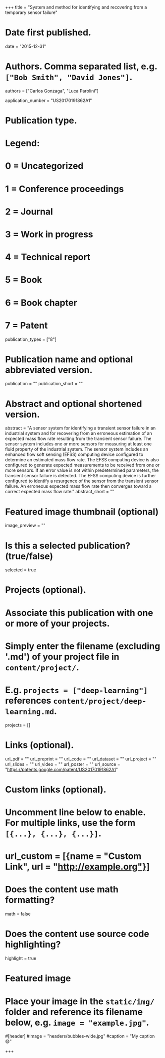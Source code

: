 +++
title = "System and method for identifying and recovering from a temporary sensor failure"

# Date first published.
date = "2015-12-31"

# Authors. Comma separated list, e.g. `["Bob Smith", "David Jones"]`.
authors = ["Carlos Gonzaga",
             "Luca Parolini"]

application_number = "US20170191862A1"

# Publication type.
# Legend:
# 0 = Uncategorized
# 1 = Conference proceedings
# 2 = Journal
# 3 = Work in progress
# 4 = Technical report
# 5 = Book
# 6 = Book chapter
# 7 = Patent
publication_types = ["8"]

# Publication name and optional abbreviated version.
publication = ""
publication_short = ""

# Abstract and optional shortened version.
abstract = "A sensor system for identifying a transient sensor failure in an industrial system and for recovering from an erroneous estimation of an expected mass flow rate resulting from the transient sensor failure. The sensor system includes one or more sensors for measuring at least one fluid property of the industrial system. The sensor system includes an enhanced flow soft sensing (EFSS) computing device configured to determine an estimated mass flow rate. The EFSS computing device is also configured to generate expected measurements to be received from one or more sensors. If an error value is not within predetermined parameters, the transient sensor failure is detected. The EFSS computing device is further configured to identify a resurgence of the sensor from the transient sensor failure. An erroneous expected mass flow rate then converges toward a correct expected mass flow rate."
abstract_short = ""

# Featured image thumbnail (optional)
image_preview = ""

# Is this a selected publication? (true/false)
selected = true

# Projects (optional).
#   Associate this publication with one or more of your projects.
#   Simply enter the filename (excluding '.md') of your project file in `content/project/`.
#   E.g. `projects = ["deep-learning"]` references `content/project/deep-learning.md`.
projects = []

# Links (optional).
url_pdf = ""
url_preprint = ""
url_code = ""
url_dataset = ""
url_project = ""
url_slides = ""
url_video = ""
url_poster = ""
url_source = "https://patents.google.com/patent/US20170191862A1"

# Custom links (optional).
#   Uncomment line below to enable. For multiple links, use the form `[{...}, {...}, {...}]`.
# url_custom = [{name = "Custom Link", url = "http://example.org"}]

# Does the content use math formatting?
math = false

# Does the content use source code highlighting?
highlight = true

# Featured image
# Place your image in the `static/img/` folder and reference its filename below, e.g. `image = "example.jpg"`.
#[header]
#image = "headers/bubbles-wide.jpg"
#caption = "My caption 😄"

+++
